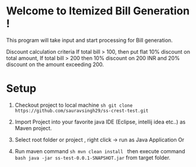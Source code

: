 # Welcome to Itemized Bill Generation !

This program will take input and start processing for Bill generation.

Discount calculation criteria
If total bill > 100, then put flat 10% discount on total amount,
If total bill > 200 then 10% discount on 200 INR and 20% discount on the amount exceeding 200.


# Setup 
1. Checkout project to local machine
``sh
git clone https://github.com/sauravsingh29/ss-crest-test.git
``

2. Import Project into your favorite java IDE (Eclipse, intellij idea etc..) as Maven project.
3. Select root folder or project , right click -> run as Java Application
	Or
4. Run maven command
	``sh
	mvn clean install
	``
	then execute command ``bash java -jar ss-test-0.0.1-SNAPSHOT.jar`` from target folder.

